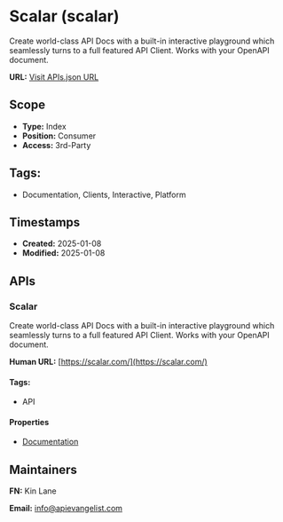 # Scalar (scalar)
Create world-class API Docs with a built-in interactive playground which seamlessly turns to a full featured API Client.  Works with your OpenAPI document.

**URL:** [Visit APIs.json URL](https://raw.githubusercontent.com/api-evangelist/scalar/refs/heads/main/apis.yml)

## Scope

- **Type:** Index 
- **Position:** Consumer 
- **Access:** 3rd-Party 

## Tags:

 - Documentation, Clients, Interactive, Platform

## Timestamps

- **Created:** 2025-01-08 
- **Modified:** 2025-01-08 

## APIs

### Scalar
Create world-class API Docs with a built-in interactive playground which seamlessly turns to a full featured API Client.  Works with your OpenAPI document.

**Human URL:** [https://scalar.com/](https://scalar.com/)


#### Tags:

 - API

#### Properties

- [Documentation](https://scalar.com/)

## Maintainers

**FN:** Kin Lane

**Email:** info@apievangelist.com

